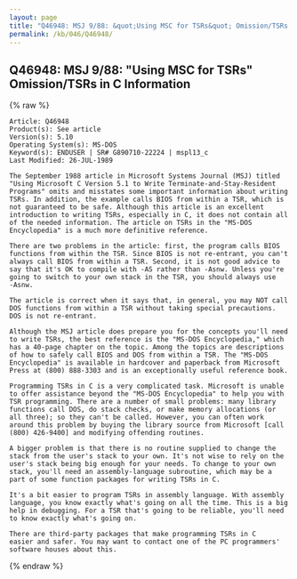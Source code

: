 ```yaml
---
layout: page
title: "Q46948: MSJ 9/88: &quot;Using MSC for TSRs&quot; Omission/TSRs in C Information"
permalink: /kb/046/Q46948/
---
```


## Q46948: MSJ 9/88: &quot;Using MSC for TSRs&quot; Omission/TSRs in C Information

{% raw %}

	Article: Q46948
	Product(s): See article
	Version(s): 5.10
	Operating System(s): MS-DOS
	Keyword(s): ENDUSER | SR# G890710-22224 | mspl13_c
	Last Modified: 26-JUL-1989
	
	The September 1988 article in Microsoft Systems Journal (MSJ) titled
	"Using Microsoft C Version 5.1 to Write Terminate-and-Stay-Resident
	Programs" omits and misstates some important information about writing
	TSRs. In addition, the example calls BIOS from within a TSR, which is
	not guaranteed to be safe. Although this article is an excellent
	introduction to writing TSRs, especially in C, it does not contain all
	of the needed information. The article on TSRs in the "MS-DOS
	Encyclopedia" is a much more definitive reference.
	
	There are two problems in the article: first, the program calls BIOS
	functions from within the TSR. Since BIOS is not re-entrant, you can't
	always call BIOS from within a TSR. Second, it is not good advice to
	say that it's OK to compile with -AS rather than -Asnw. Unless you're
	going to switch to your own stack in the TSR, you should always use
	-Asnw.
	
	The article is correct when it says that, in general, you may NOT call
	DOS functions from within a TSR without taking special precautions.
	DOS is not re-entrant.
	
	Although the MSJ article does prepare you for the concepts you'll need
	to write TSRs, the best reference is the "MS-DOS Encyclopedia," which
	has a 40-page chapter on the topic. Among the topics are descriptions
	of how to safely call BIOS and DOS from within a TSR. The "MS-DOS
	Encyclopedia" is available in hardcover and paperback from Microsoft
	Press at (800) 888-3303 and is an exceptionally useful reference book.
	
	Programming TSRs in C is a very complicated task. Microsoft is unable
	to offer assistance beyond the "MS-DOS Encyclopedia" to help you with
	TSR programming. There are a number of small problems: many library
	functions call DOS, do stack checks, or make memory allocations (or
	all three); so they can't be called. However, you can often work
	around this problem by buying the library source from Microsoft [call
	(800) 426-9400] and modifying offending routines.
	
	A bigger problem is that there is no routine supplied to change the
	stack from the user's stack to your own. It's not wise to rely on the
	user's stack being big enough for your needs. To change to your own
	stack, you'll need an assembly-language subroutine, which may be a
	part of some function packages for writing TSRs in C.
	
	It's a bit easier to program TSRs in assembly language. With assembly
	language, you know exactly what's going on all the time. This is a big
	help in debugging. For a TSR that's going to be reliable, you'll need
	to know exactly what's going on.
	
	There are third-party packages that make programming TSRs in C
	easier and safer. You may want to contact one of the PC programmers'
	software houses about this.

{% endraw %}

